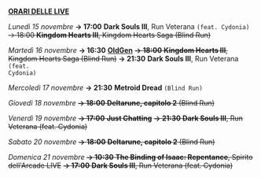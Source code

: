 <b><u>ORARI DELLE LIVE</u></b>

<i>Lunedì 15 novembre</i>
<b>→ 17:00</b> <b>Dark Souls III</b>, Run Veterana <code>(feat. Cydonia)</code>
<s>→ 18:00</b> <b>Kingdom Hearts III</b>, Kingdom Hearts Saga (Blind Run)</s>

<i>Martedì 16 novembre</i>
<b>→ 16:30</b> <a href="https://www.twitch.tv/oldgenproject"><b>OldGen</b></a>
<s><b>→ 18:00</b> <b>Kingdom Hearts III</b>, Kingdom Hearts Saga (Blind Run)</s>
<b>→ 21:30</b> <b>Dark Souls III</b>, Run Veterana <code>(feat. Cydonia)</code>

<i>Mercoledì 17 novembre</i>
<b>→ 21:30</b> <b>Metroid Dread</b> <code>(Blind Run)</code>

<i>Giovedì 18 novembre</i>
<s><b>→ 18:00</b> <b>Deltarune, capitolo 2</b> (Blind Run)</s>

<i>Venerdì 19 novembre</i>
<s><b>→ 17:00</b> <b>Just Chatting</b></s>
<s><b>→ 21:30</b> <b>Dark Souls III</b>, Run Veterana (feat. Cydonia)</s>

<i>Sabato 20 novembre</i>
<s><b>→ 18:00</b> <b>Deltarune, capitolo 2</b> (Blind Run)</s>

<i>Domenica 21 novembre</i>
<s><b>→ 10:30</b> <b>The Binding of Isaac: Repentance</b>, Spirito dell'Arcade LIVE</s>
<s><b>→ 17:00</b> <b>Dark Souls III</b>, Run Veterana (feat. Cydonia)</s>
